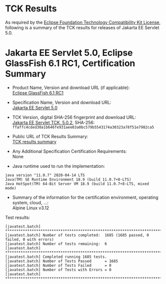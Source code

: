 TCK Results
===========

As required by the
[Eclipse Foundation Technology Compatibility Kit License](https://www.eclipse.org/legal/tck.php),
following is a summary of the TCK results for releases of Jakarta EE Servlet 5.0.

# Jakarta EE Servlet 5.0, Eclipse GlassFish 6.1 RC1, Certification Summary

- Product Name, Version and download URL (if applicable): <br/>
  [Eclipse GlassFish 6.1 RC1](https://download.eclipse.org/ee4j/glassfish/glassfish-6.1.0-RC1.zip)
  
- Specification Name, Version and download URL: <br/>
  [Jakarta EE Servlet 5.0](https://jakarta.ee/specifications/servlet/5.0/)

- TCK Version, digital SHA-256 fingerprint and download URL: <br/>
  [Jakarta EE Servlet TCK, 5.0.2](https://download.eclipse.org/ee4j/jakartaee-tck/jakartaee9-eftl/promoted/jakarta-servlet-tck-5.0.2.zip), 
  SHA-256: `ffaffc4cded30a1b646fe931aee03a0bc579b5543174a30323a78f51e7982ca5`
  
- Public URL of TCK Results Summary: <br/>
  [TCK results summary](./TCK-Results-6.1-RC1)

- Any Additional Specification Certification Requirements: <br/>
  None

- Java runtime used to run the implementation: <br/>
```
java version "11.0.7" 2020-04-14 LTS
Java(TM) SE Runtime Environment 18.9 (build 11.0.7+8-LTS)
Java HotSpot(TM) 64-Bit Server VM 18.9 (build 11.0.7+8-LTS, mixed mode)
```

- Summary of the information for the certification environment, operating system, cloud, ...: <br/>
  Alpine Linux v3.12

Test results:

```
[javatest.batch] ********************************************************************************
[javatest.batch] Number of tests completed:  1685 (1685 passed, 0 failed, 0 with errors)
[javatest.batch] Number of tests remaining:  6
[javatest.batch] ********************************************************************************
[javatest.batch] Completed running 1685 tests.
[javatest.batch] Number of Tests Passed      = 1685
[javatest.batch] Number of Tests Failed      = 0
[javatest.batch] Number of Tests with Errors = 0
[javatest.batch] ********************************************************************************
```